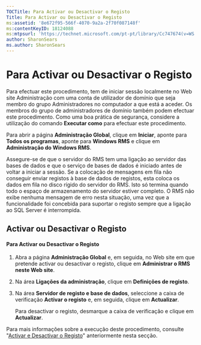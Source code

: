 ```yaml
---
TOCTitle: Para Activar ou Desactivar o Registo
Title: Para Activar ou Desactivar o Registo
ms:assetid: '8e672f95-566f-4070-9a2a-2f70f087148f'
ms:contentKeyID: 18124088
ms:mtpsurl: 'https://technet.microsoft.com/pt-pt/library/Cc747674(v=WS.10)'
author: SharonSears
ms.author: SharonSears
---
```


Para Activar ou Desactivar o Registo
====================================

Para efectuar este procedimento, tem de iniciar sessão localmente no Web site Administração com uma conta de utilizador de domínio que seja membro do grupo Administradores no computador a que está a aceder. Os membros do grupo de administradores de domínio também podem efectuar este procedimento. Como uma boa prática de segurança, considere a utilização do comando **Executar como** para efectuar este procedimento.

Para abrir a página **Administração Global**, clique em **Iniciar**, aponte para **Todos os programas**, aponte para **Windows RMS** e clique em **Administração do Windows RMS**.

Assegure-se de que o servidor do RMS tem uma ligação ao servidor das bases de dados e que o serviço de bases de dados é iniciado antes de voltar a iniciar a sessão. Se a colocação de mensagens em fila não conseguir enviar registos à base de dados de registos, esta coloca os dados em fila no disco rígido do servidor do RMS. Isto só termina quando todo o espaço de armazenamento do servidor estiver completo. O RMS não exibe nenhuma mensagem de erro nesta situação, uma vez que a funcionalidade foi concebida para suportar o registo sempre que a ligação ao SQL Server é interrompida.

Activar ou Desactivar o Registo
-------------------------------

#### Para Activar ou Desactivar o Registo

1.  Abra a página **Administração Global** e, em seguida, no Web site em que pretende activar ou desactivar o registo, clique em **Administrar o RMS neste Web site**.

2.  Na área **Ligações da administração**, clique em **Definições de registo**.

3.  Na área **Servidor de registo e base de dados**, seleccione a caixa de verificação **Activar o registo** e, em seguida, clique em **Actualizar**.

    Para desactivar o registo, desmarque a caixa de verificação e clique em **Actualizar**.

Para mais informações sobre a execução deste procedimento, consulte "[Activar e Desactivar o Registo](https://technet.microsoft.com/50ccd827-2d39-41e7-a395-3d5f5836869b)" anteriormente nesta secção.
